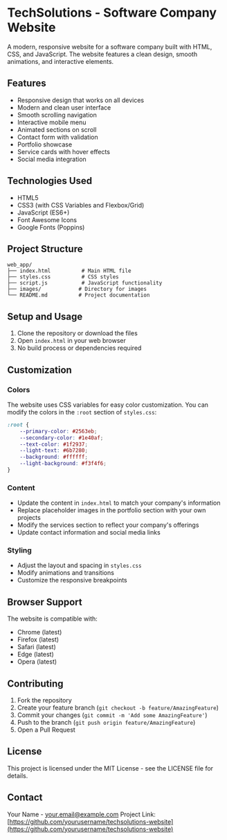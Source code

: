 # TechSolutions - Software Company Website

A modern, responsive website for a software company built with HTML, CSS, and JavaScript. The website features a clean design, smooth animations, and interactive elements.

## Features

- Responsive design that works on all devices
- Modern and clean user interface
- Smooth scrolling navigation
- Interactive mobile menu
- Animated sections on scroll
- Contact form with validation
- Portfolio showcase
- Service cards with hover effects
- Social media integration

## Technologies Used

- HTML5
- CSS3 (with CSS Variables and Flexbox/Grid)
- JavaScript (ES6+)
- Font Awesome Icons
- Google Fonts (Poppins)

## Project Structure

```
web_app/
├── index.html          # Main HTML file
├── styles.css          # CSS styles
├── script.js           # JavaScript functionality
├── images/            # Directory for images
└── README.md          # Project documentation
```

## Setup and Usage

1. Clone the repository or download the files
2. Open `index.html` in your web browser
3. No build process or dependencies required

## Customization

### Colors
The website uses CSS variables for easy color customization. You can modify the colors in the `:root` section of `styles.css`:

```css
:root {
    --primary-color: #2563eb;
    --secondary-color: #1e40af;
    --text-color: #1f2937;
    --light-text: #6b7280;
    --background: #ffffff;
    --light-background: #f3f4f6;
}
```

### Content
- Update the content in `index.html` to match your company's information
- Replace placeholder images in the portfolio section with your own projects
- Modify the services section to reflect your company's offerings
- Update contact information and social media links

### Styling
- Adjust the layout and spacing in `styles.css`
- Modify animations and transitions
- Customize the responsive breakpoints

## Browser Support

The website is compatible with:
- Chrome (latest)
- Firefox (latest)
- Safari (latest)
- Edge (latest)
- Opera (latest)

## Contributing

1. Fork the repository
2. Create your feature branch (`git checkout -b feature/AmazingFeature`)
3. Commit your changes (`git commit -m 'Add some AmazingFeature'`)
4. Push to the branch (`git push origin feature/AmazingFeature`)
5. Open a Pull Request

## License

This project is licensed under the MIT License - see the LICENSE file for details.

## Contact

Your Name - your.email@example.com
Project Link: [https://github.com/yourusername/techsolutions-website](https://github.com/yourusername/techsolutions-website) 